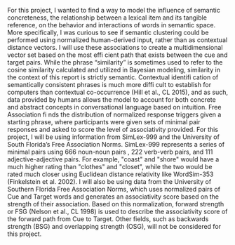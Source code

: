 For this project, I wanted to find a way to model the influence of semantic concreteness, the relationship between a lexical item and its tangible reference, on the behavior and interactions of words in semantic space. 
More specifically, I was curious to see if semantic clustering could be performed using normalized human-derived input, rather than as contextual distance vectors. I will use these associations to create a multidimensional vector set based on the most effi cient path that exists between the cue and target pairs.
While the phrase “similarity” is sometimes used to refer to the cosine similarity calculated and utilized in Bayesian modeling, similarity in the context of this report is strictly semantic. 
Contextual identifi cation of semantically consistent phrases is much more diffi cult to establish for computers than contextual co-occurrence (Hill et al., CL 2015), and as such, data provided by humans allows the model to account for both concrete and abstract concepts in conversational language based on intuition. 
Free Association fi nds the distribution of normalized response triggers given a starting phrase, where participants were given sets of minimal pair responses and asked to score the level of associativity provided.
For this project, I will be using information from SimLex-999 and the University of South Florida’s Free Association Norms. SimLex-999 represents a series of minimal pairs using 666 noun-noun pairs , 222 verb-verb pairs, and 111 adjective-adjective pairs. 
For example, "coast" and "shore" would have a much higher rating than "clothes" and "closet", while the two would be rated much closer using Euclidean distance relativity like WordSim-353 (Finkelstein et al. 2002).
I will also be using data from the University of Southern Florida Free Association Norms, which uses normalized pairs of Cue and Target words and generates an associativity score based on the strength of their association. Based on this normalization, forward strength or FSG (Nelson et al., CL 1998) is used to describe the associativity score of the forward path from Cue to Target. 
Other fields, such as backwards strength (BSG) and overlapping strength (OSG), will not be considered for this project.
